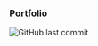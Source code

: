 <p align="center">
    <h3>Portfolio</h3>
    <img alt="GitHub last commit" src="https://img.shields.io/github/last-commit/gautam-shetty/gautam-shetty.github.io">
</p>
